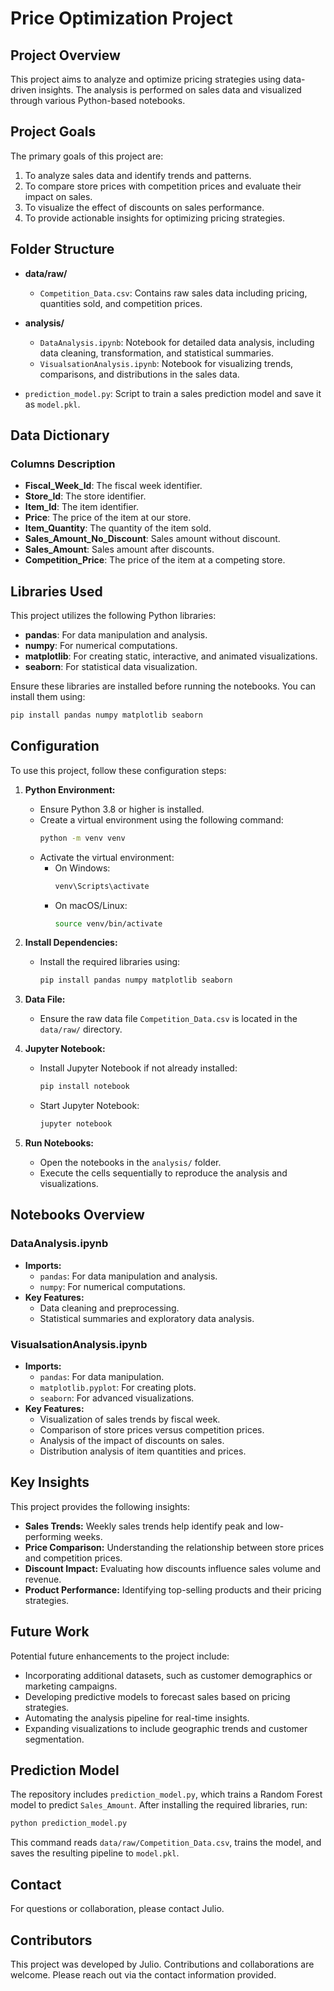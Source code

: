 # Price Optimization Project

## Project Overview

This project aims to analyze and optimize pricing strategies using data-driven insights. The analysis is performed on sales data and visualized through various Python-based notebooks.

## Project Goals

The primary goals of this project are:

1. To analyze sales data and identify trends and patterns.
2. To compare store prices with competition prices and evaluate their impact on sales.
3. To visualize the effect of discounts on sales performance.
4. To provide actionable insights for optimizing pricing strategies.

## Folder Structure

- **data/raw/**

  - `Competition_Data.csv`: Contains raw sales data including pricing, quantities sold, and competition prices.

- **analysis/**
  - `DataAnalysis.ipynb`: Notebook for detailed data analysis, including data cleaning, transformation, and statistical summaries.
  - `VisualsationAnalysis.ipynb`: Notebook for visualizing trends, comparisons, and distributions in the sales data.
- `prediction_model.py`: Script to train a sales prediction model and save it as `model.pkl`.

## Data Dictionary

### Columns Description

- **Fiscal_Week_Id**: The fiscal week identifier.
- **Store_Id**: The store identifier.
- **Item_Id**: The item identifier.
- **Price**: The price of the item at our store.
- **Item_Quantity**: The quantity of the item sold.
- **Sales_Amount_No_Discount**: Sales amount without discount.
- **Sales_Amount**: Sales amount after discounts.
- **Competition_Price**: The price of the item at a competing store.

## Libraries Used

This project utilizes the following Python libraries:

- **pandas**: For data manipulation and analysis.
- **numpy**: For numerical computations.
- **matplotlib**: For creating static, interactive, and animated visualizations.
- **seaborn**: For statistical data visualization.

Ensure these libraries are installed before running the notebooks. You can install them using:

```bash
pip install pandas numpy matplotlib seaborn
```

## Configuration

To use this project, follow these configuration steps:

1. **Python Environment:**
   - Ensure Python 3.8 or higher is installed.
   - Create a virtual environment using the following command:
     ```bash
     python -m venv venv
     ```
   - Activate the virtual environment:
     - On Windows:
       ```bash
       venv\Scripts\activate
       ```
     - On macOS/Linux:
       ```bash
       source venv/bin/activate
       ```

2. **Install Dependencies:**
   - Install the required libraries using:
     ```bash
     pip install pandas numpy matplotlib seaborn
     ```

3. **Data File:**
   - Ensure the raw data file `Competition_Data.csv` is located in the `data/raw/` directory.

4. **Jupyter Notebook:**
   - Install Jupyter Notebook if not already installed:
     ```bash
     pip install notebook
     ```
   - Start Jupyter Notebook:
     ```bash
     jupyter notebook
     ```

5. **Run Notebooks:**
   - Open the notebooks in the `analysis/` folder.
   - Execute the cells sequentially to reproduce the analysis and visualizations.

## Notebooks Overview

### DataAnalysis.ipynb

- **Imports:**
  - `pandas`: For data manipulation and analysis.
  - `numpy`: For numerical computations.
- **Key Features:**
  - Data cleaning and preprocessing.
  - Statistical summaries and exploratory data analysis.

### VisualsationAnalysis.ipynb

- **Imports:**
  - `pandas`: For data manipulation.
  - `matplotlib.pyplot`: For creating plots.
  - `seaborn`: For advanced visualizations.
- **Key Features:**
  - Visualization of sales trends by fiscal week.
  - Comparison of store prices versus competition prices.
  - Analysis of the impact of discounts on sales.
  - Distribution analysis of item quantities and prices.

## Key Insights

This project provides the following insights:

- **Sales Trends:** Weekly sales trends help identify peak and low-performing weeks.
- **Price Comparison:** Understanding the relationship between store prices and competition prices.
- **Discount Impact:** Evaluating how discounts influence sales volume and revenue.
- **Product Performance:** Identifying top-selling products and their pricing strategies.

## Future Work

Potential future enhancements to the project include:

- Incorporating additional datasets, such as customer demographics or marketing campaigns.
- Developing predictive models to forecast sales based on pricing strategies.
- Automating the analysis pipeline for real-time insights.
- Expanding visualizations to include geographic trends and customer segmentation.

## Prediction Model

The repository includes `prediction_model.py`, which trains a Random Forest model
to predict `Sales_Amount`. After installing the required libraries, run:

```bash
python prediction_model.py
```

This command reads `data/raw/Competition_Data.csv`, trains the model, and saves
the resulting pipeline to `model.pkl`.

## Contact

For questions or collaboration, please contact Julio.

## Contributors

This project was developed by Julio. Contributions and collaborations are welcome. Please reach out via the contact information provided.
